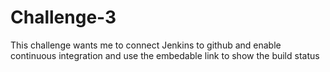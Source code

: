 # Challenge-3
This challenge wants me to connect Jenkins to github and enable continuous integration and use the embedable link to show the build status
